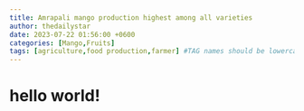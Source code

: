 ```yaml
---
title: Amrapali mango production highest among all varieties
author: thedailystar
date: 2023-07-22 01:56:00 +0600
categories: [Mango,Fruits]
tags: [agriculture,food production,farmer] #TAG names should be lowercase
---
```


# hello world!

